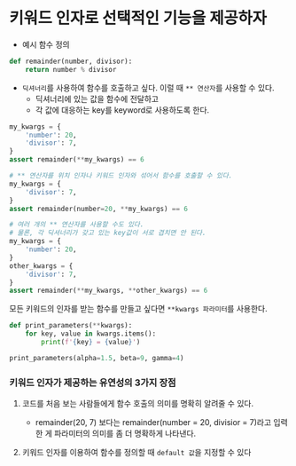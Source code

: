 # 키워드 인자로 선택적인 기능을 제공하자 

- 예시 함수 정의 
``` python
def remainder(number, divisor):
    return number % divisor
```

- `딕셔너리`를 사용하여 함수를 호출하고 싶다. 이럴 때 `** 연산자`를 사용할 수 있다.
  - 딕셔너리에 있는 값을 함수에 전달하고
  - 각 값에 대응하는 key를 keyword로 사용하도록 한다. 

``` python
my_kwargs = {
    'number': 20,
    'divisor': 7,
}
assert remainder(**my_kwargs) == 6

# ** 연산자를 위치 인자나 키워드 인자와 섞어서 함수를 호출할 수 있다. 
my_kwargs = {
    'divisor': 7,
}
assert remainder(number=20, **my_kwargs) == 6

# 여러 개의 ** 연산자를 사용할 수도 있다.
# 물론, 각 딕셔너리가 갖고 있는 key값이 서로 겹치면 안 된다.
my_kwargs = {
    'number': 20,
}
other_kwargs = {
    'divisor': 7,
}
assert remainder(**my_kwargs, **other_kwargs) == 6
```

모든 키워드의 인자를 받는 함수를 만들고 싶다면 `**kwargs 파라미터`를 사용한다. 

``` python
def print_parameters(**kwargs):
    for key, value in kwargs.items():
        print(f'{key} = {value}')

print_parameters(alpha=1.5, beta=9, gamma=4)
```

### 키워드 인자가 제공하는 유연성의 3가지 장점

1. 코드를 처음 보는 사람들에게 함수 호출의 의미를 명확히 알려줄 수 있다.
   
   - remainder(20, 7) 보다는 remainder(number = 20, divisior = 7)라고 입력한 게 파라미터의 의미를 좀 더 명확하게 나타낸다.

2. 키워드 인자를 이용하여 함수를 정의할 때 `default 값`을 지정할 수 있다





















